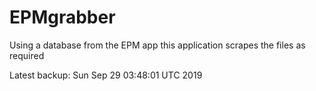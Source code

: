 # EPMgrabber
Using a database from the EPM app this application scrapes the files as required


Latest backup: Sun Sep 29 03:48:01 UTC 2019
